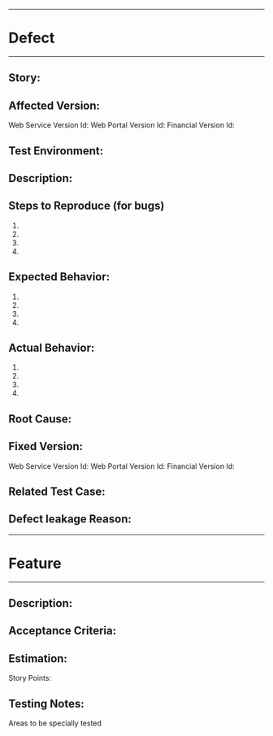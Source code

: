 ------------------------------------------------------------------------------------------
# Defect
------------------------------------------------------------------------------------------


## Story: <!--- github number and name as a link to the story in github --> 


## Affected Version:
Web Service Version Id:
Web Portal Version Id:
Financial Version Id:



## Test Environment:



## Description:
<!--- Provide a elaboration of above summary -->

## Steps to Reproduce (for bugs)
<!--- Provide a link to a live example, or an unambiguous set of steps to -->
<!--- reproduce this bug. Include code to reproduce, if relevant -->
1.
2.
3.
4.

## Expected Behavior:
1.
2.
3.
4.

## Actual Behavior:
1.
2.
3.
4.



## Root Cause:
<!--What caused the Defect to be implemented. Should be filled by the developers-->



## Fixed Version:
Web Service Version Id:
Web Portal Version Id:
Financial Version Id:


## Related Test Case:
<!--Mention the related failed test case# for the particular defect. URL link-->

## Defect leakage Reason:



------------------------------------------------------------------------------------------

# Feature  
------------------------------------------------------------------------------------------

## Description:


## Acceptance Criteria:


## Estimation: 
   Story Points:
   
   
## Testing Notes:
   Areas to be specially tested
